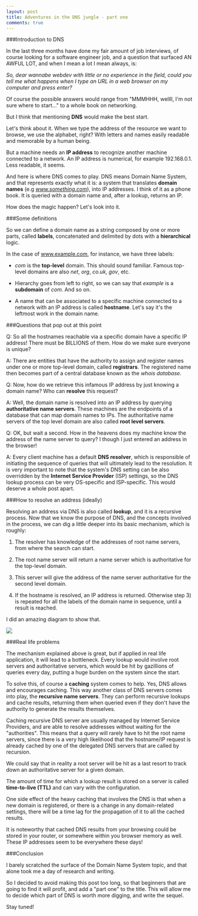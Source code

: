 ```yaml
---
layout: post
title: Adventures in the DNS jungle - part one
comments: true
---
```


###Introduction to DNS

In the last three months have done my fair amount of job interviews, of course looking for a software engineer job, and a question that surfaced AN AWFUL LOT, and when I mean a lot I mean always, is:

*So, dear wannabe webdev with little or no experience in the field, could you tell me what happens when I type an URL in a web browser on my computer and press enter?*

Of course the possible answers would range from "MMMHHH, wellll, I'm not sure where to start..." to a whole book on networking.

But I think that mentioning **DNS** would make the best start.

Let's think about it. When we type the address of the resource we want to browse, we use the alphabet, right? With letters and names easily readable and memorable by a human being.

But a machine needs an **IP address** to recognize another machine connected to a network. An IP address is numerical, for example 192.168.0.1. Less readable, it seems.

And here is where DNS comes to play. DNS means Domain Name System, and that represents exactly what it is: a system that translates **domain names** (e.g *www.something.com*), into IP addresses. I think of it as a phone book. It is queried with a domain name and, after a lookup, returns an IP.

How does the magic happen? Let's look into it.

###Some definitions

So we can define a domain name as a string composed by one or more parts, called **labels**, concatenated and delimited by dots with a **hierarchical** logic.

In the case of www.example.com, for instance, we have three labels:

- *com* is the **top-level** domain. This should sound familiar. Famous top-level domains are also *net*, *org*, *co.uk*, *gov*, etc.

- Hierarchy goes from left to right, so we can say that *example* is a **subdomain** of *com*. And so on.

- A name that can be associated to a specific machine connected to a network with an IP address is called **hostname**. Let's say it's the leftmost work in the domain name.

###Questions that pop out at this point

Q: So all the hostnames reachable via a specific domain have a specific IP address! There must be BILLIONS of them. How do we make sure everyone is unique?

A: There are entities that have the authority to assign and register names under one or more top-level domain, called **registrars**. The registered name then becomes part of a central database known as the *whois database*.

Q: Now, how do we retrieve this infamous IP address by just knowing a domain name? Who can **resolve** this request?

A: Well, the domain name is resolved into an IP address by querying **authoritative name servers**. These machines are the endpoints of a database that can map domain names to IPs. The authoritative name servers of the top level domain are also called **root level servers**.

Q: OK, but wait a second. How in the heavens does my machine know the address of the name server to query? I though I just entered an address in the browser!

A: Every client machine has a default **DNS resolver**, which is responsible of initiating the sequence of queries that will ultimately lead to the resolution.
It is very important to note that the system's DNS setting can be also overridden by the **Internet Service Provider** (ISP) settings, so the DNS lookup process can be very OS-specific and ISP-specific. This would deserve a whole post apart.


###How to resolve an address (ideally)

Resolving an address via DNS is also called **lookup**, and it is a recursive process. Now that we know the purpose of DNS, and the concepts involved in the process, we can dig a little deeper into its basic mechanism, which is roughly:

1. The resolver has knowledge of the addresses of root name servers, from where the search can start.

2. The root name server will return a name server which is authoritative for the top-level domain.

3. This server will give the address of the name server authoritative for the second level domain.

4. If the hostname is resolved, an IP address is returned. Otherwise step 3) is repeated for all the labels of the domain name in sequence, until a result is reached.

I did an amazing diagram to show that.

<img src="http://federicomaffei.github.io/public/images/dnsbasic.jpg" class="center-image"></img>

###Real life problems

The mechanism explained above is great, but if applied in real life application, it will lead to a bottleneck. Every lookup would involve root servers and authoritative servers, which would be hit by gazillions of queries every day, putting a huge burden on the system since the start.

To solve this, of course a **caching** system comes to help. Yes, DNS allows and encourages caching. This way another class of DNS servers comes into play, the **recursive name servers**. They can perform recursive lookups and cache results, returning them when queried even if they don't have the authority to generate the results themselves.

Caching recursive DNS server are usually managed by Internet Service Providers, and are able to resolve addresses without waiting for the "authorities". This means that a query will rarely have to hit the root name servers, since there is a very high likelihood that the hostname/IP request is already cached by one of the delegated DNS servers that are called by recursion.

We could say that in reality a root server will be hit as a last resort to track down an authoritative server for a given domain.

The amount of time for which a lookup result is stored on a server is called **time-to-live (TTL)** and can vary with the configuration.

One side effect of the heavy caching that involves the DNS is that when a new domain is registered, or there is a change in any domain-related settings, there will be a time lag for the propagation of it to all the cached results.

It is noteworthy that cached DNS results from your browsing could be stored in your router, or somewhere within you browser memory as well. These IP addresses seem to be everywhere these days!

###Conclusion

I barely scratched the surface of the Domain Name System topic, and that alone took me a day of research and writing.

So I decided to avoid making this post too long, so that beginners that are going to find it will profit, and add a "part one" to the title. This will allow me to decide which part of DNS is worth more digging, and write the sequel.

Stay tuned!